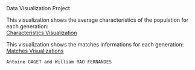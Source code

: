 <html lang="en">
	<head style = "font-size:220%">
		Data Visualization Project
	</head>
	<body>
		</br>
		<p>This visualization shows the average characteristics of the population for each generation: </br><a href="code/avg_stat_per_gen.html">Characteristics Visualization</a></p>
		<p>This visualization shows the matches informations for each generation: </br><a href="code/visu_matches_per_gen.html">Matches Visualizations</a></p>
	</body>
	<tail>

	Antoine GAGET and William RAO FERNANDES


